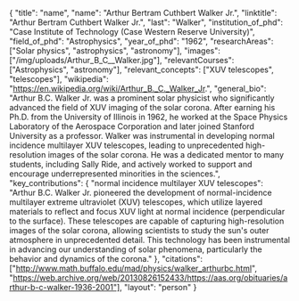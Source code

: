 {
    "title": "name",
    "name": "Arthur Bertram Cuthbert Walker Jr.",
    "linktitle": "Arthur Bertram Cuthbert Walker Jr.",
    "last": "Walker",
    "institution_of_phd": "Case Institute of Technology (Case Western Reserve University)",
    "field_of_phd": "Astrophysics",
    "year_of_phd": "1962",
    "researchAreas": ["Solar physics", "astrophysics", "astronomy"],
    "images": ["/img/uploads/Arthur_B_C__Walker.jpg"],
    "relevantCourses": ["Astrophysics", "astronomy"],
    "relevant_concepts": ["XUV telescopes", "telescopes"],
    "wikipedia": "https://en.wikipedia.org/wiki/Arthur_B._C._Walker_Jr.",
    "general_bio": "Arthur B.C. Walker Jr. was a prominent solar physicist who significantly advanced the field of XUV imaging of the solar corona. After earning his Ph.D. from the University of Illinois in 1962, he worked at the Space Physics Laboratory of the Aerospace Corporation and later joined Stanford University as a professor. Walker was instrumental in developing normal incidence multilayer XUV telescopes, leading to unprecedented high-resolution images of the solar corona. He was a dedicated mentor to many students, including Sally Ride, and actively worked to support and encourage underrepresented minorities in the sciences.",
    "key_contributions": {
        "normal incidence multilayer XUV telescopes": "Arthur B.C. Walker Jr. pioneered the development of normal-incidence multilayer extreme ultraviolet (XUV) telescopes, which utilize layered materials to reflect and focus XUV light at normal incidence (perpendicular to the surface). These telescopes are capable of capturing high-resolution images of the solar corona, allowing scientists to study the sun's outer atmosphere in unprecedented detail. This technology has been instrumental in advancing our understanding of solar phenomena, particularly the behavior and dynamics of the corona."
    },
    "citations": ["http://www.math.buffalo.edu/mad/physics/walker_arthurbc.html", "https://web.archive.org/web/20130826152433/https://aas.org/obituaries/arthur-b-c-walker-1936-2001"],
    "layout": "person"
}